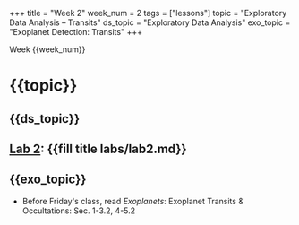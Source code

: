 +++
title = "Week 2"
week_num = 2
tags = ["lessons"]
topic = "Exploratory Data Analysis – Transits"
ds_topic = "Exploratory Data Analysis"
exo_topic =  "Exoplanet Detection: Transits"
+++

Week {{week_num}}
# {{topic}}

## {{ds_topic}}

## [Lab 2](../../labs/lab2/): {{fill title labs/lab2.md}}

## {{exo_topic}}
- Before Friday's class, read *Exoplanets*: Exoplanet Transits & Occultations:   Sec. 1-3.2, 4-5.2
